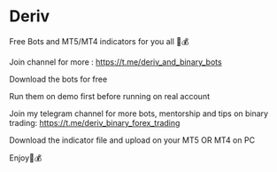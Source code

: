 # Deriv
Free Bots and MT5/MT4 indicators for you all 🤩💰

Join channel for more : https://t.me/deriv_and_binary_bots

Download the bots for free

Run them on demo first before running on real account 

Join my telegram channel for more bots, mentorship and tips on binary trading: https://t.me/deriv_binary_forex_trading


Download the indicator file and upload on your MT5 OR MT4 on PC


Enjoy🎊💰
